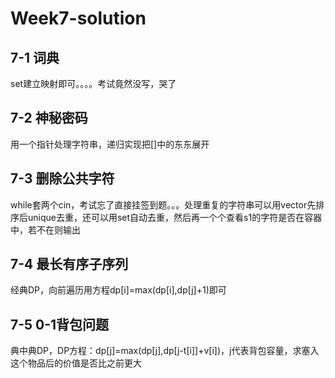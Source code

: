 # Week7-solution

## **7-1 词典**

set建立映射即可。。。。考试竟然没写，哭了

## **7-2 神秘密码**

用一个指针处理字符串，递归实现把[]中的东东展开

## **7-3 删除公共字符**

while套两个cin，考试忘了直接挂签到题。。。处理重复的字符串可以用vector先排序后unique去重，还可以用set自动去重，然后再一个个查看s1的字符是否在容器中，若不在则输出

## **7-4 最长有序子序列**

经典DP，向前遍历用方程dp[i]=max(dp[i],dp[j]+1)即可

## **7-5 0-1背包问题**

典中典DP，DP方程：dp[j]=max(dp[j],dp[j-t[i]]+v[i])，j代表背包容量，求塞入这个物品后的价值是否比之前更大